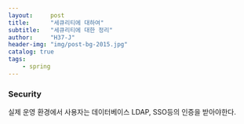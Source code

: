 ```yaml
---
layout:     post
title:      "세큐리티에 대하여"
subtitle:   "세큐리티에 대한 정리"
author:     "H37-J"
header-img: "img/post-bg-2015.jpg"
catalog: true
tags:
    - spring
---
```


### Security

실제 운영 환경에서 사용자는 데이터베이스 LDAP, SSO등의 인증을 받아야한다.
